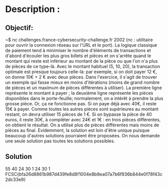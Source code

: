 # Description :

## Objectif:

~$ nc challenges.france-cybersecurity-challenge.fr 2002
(nc : utilitaire pour ouvrir la connexion réseau sur l'URL et le port).
La logique classique de paiement tend à minimiser le nombre d'éléments de transactions et d'abord d'écouler les plus gros billets et pièces et on s'arrête quand le montant qui reste est inférieur au montant de la pièce ou que l'on n'a plus de pièces de ce type-là.
Avec le montant habituel (5, 10, 20), la transaction optimale est presque toujours celle-là: par exemple, si on doit payer 12 €, on donne 10€ + 2 € avec deux pièces.
Dans l'exercice, il s'agit de trouver un exemple qui fasse mieux en moins d'itérations (moins de grand nombre de pièces et un maximum de pièces différentes à utiliser).
La première ligne représente le montant à payer ; la deuxième ligne représente les pièces disponibles dans le porte-feuille; normalement, on a intérêt à prendre la plus grosse pièce. Or, ça ne fonctionne pas. Si on paye déjà avec 40€, il reste 15€ à payer. 
Comme toutes les autres pièces sont supérieures au montant restant, on devra utiliser 15 pièces de 1 €. Si on bypasse la pièce de 40 euros, il reste 30€, à compléter avec 24€ et 1€ : en trois pièces différentes, on obtient le résultat. On a utilisé plus
de pièces différentes mais moins de pièces au final. Evidemment, la solution est loin d'être unique puisque beaucoup d'autres solutions pourraient être proposées. On nous demande une seule solution pas toutes les solutions possibles.

## Solution

55
40 24 30 1
24 30 1
FCSC{bfa26d8861b987d439fe8d8f1004e8b8ea07a7b6f936b844e0f78f43c2dc33e9}